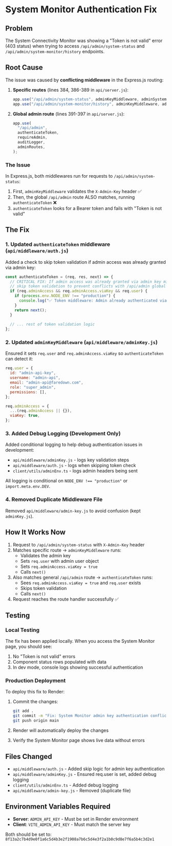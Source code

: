 # System Monitor Authentication Fix

## Problem

The System Connectivity Monitor was showing a "Token is not valid" error (403 status) when trying to access `/api/admin/system-status` and `/api/admin/system-monitor/history` endpoints.

## Root Cause

The issue was caused by **conflicting middleware** in the Express.js routing:

1. **Specific routes** (lines 384, 386-389 in `api/server.js`):
   ```javascript
   app.use("/api/admin/system-status", adminKeyMiddleware, adminSystemStatusRoutes);
   app.use("/api/admin/system-monitor/history", adminKeyMiddleware, adminSystemMonitorHistoryRoutes);
   ```

2. **Global admin route** (lines 391-397 in `api/server.js`):
   ```javascript
   app.use(
     "/api/admin",
     authenticateToken,
     requireAdmin,
     auditLogger,
     adminRoutes,
   );
   ```

### The Issue

In Express.js, both middlewares run for requests to `/api/admin/system-status`:

1. First, `adminKeyMiddleware` validates the `X-Admin-Key` header ✅
2. Then, the global `/api/admin` route ALSO matches, running `authenticateToken` ❌
3. `authenticateToken` looks for a Bearer token and fails with "Token is not valid"

## The Fix

### 1. Updated `authenticateToken` middleware (`api/middleware/auth.js`)

Added a check to skip token validation if admin access was already granted via admin key:

```javascript
const authenticateToken = (req, res, next) => {
  // CRITICAL FIX: If admin access was already granted via admin key middleware,
  // skip token validation to prevent conflicts with /api/admin global middleware
  if (req.adminAccess && req.adminAccess.viaKey && req.user) {
    if (process.env.NODE_ENV !== "production") {
      console.log("✅ Token middleware: Admin already authenticated via key, skipping token check");
    }
    return next();
  }
  
  // ... rest of token validation logic
};
```

### 2. Updated `adminKeyMiddleware` (`api/middleware/adminKey.js`)

Ensured it sets `req.user` and `req.adminAccess.viaKey` so `authenticateToken` can detect it:

```javascript
req.user = {
  id: "admin-api-key",
  username: "admin-api",
  email: "admin-api@faredown.com",
  role: "super_admin",
  permissions: [],
};

req.adminAccess = {
  ...(req.adminAccess || {}),
  viaKey: true,
};
```

### 3. Added Debug Logging (Development Only)

Added conditional logging to help debug authentication issues in development:
- `api/middleware/adminKey.js` - logs key validation steps
- `api/middleware/auth.js` - logs when skipping token check
- `client/utils/adminEnv.ts` - logs admin headers being sent

All logging is conditional on `NODE_ENV !== "production"` or `import.meta.env.DEV`.

### 4. Removed Duplicate Middleware File

Removed `api/middleware/admin-key.js` to avoid confusion (kept `adminKey.js`).

## How It Works Now

1. Request to `/api/admin/system-status` with `X-Admin-Key` header
2. Matches specific route → `adminKeyMiddleware` runs:
   - Validates the admin key
   - Sets `req.user` with admin user object
   - Sets `req.adminAccess.viaKey = true`
   - Calls `next()`
3. Also matches general `/api/admin` route → `authenticateToken` runs:
   - Sees `req.adminAccess.viaKey = true` and `req.user` exists
   - Skips token validation
   - Calls `next()`
4. Request reaches the route handler successfully ✅

## Testing

### Local Testing

The fix has been applied locally. When you access the System Monitor page, you should see:

1. No "Token is not valid" errors
2. Component status rows populated with data
3. In dev mode, console logs showing successful authentication

### Production Deployment

To deploy this fix to Render:

1. Commit the changes:
   ```bash
   git add .
   git commit -m "Fix: System Monitor admin key authentication conflict"
   git push origin main
   ```

2. Render will automatically deploy the changes

3. Verify the System Monitor page shows live data without errors

## Files Changed

- `api/middleware/auth.js` - Added skip logic for admin key authentication
- `api/middleware/adminKey.js` - Ensured req.user is set, added debug logging
- `client/utils/adminEnv.ts` - Added debug logging
- `api/middleware/admin-key.js` - Removed (duplicate file)

## Environment Variables Required

- **Server**: `ADMIN_API_KEY` - Must be set in Render environment
- **Client**: `VITE_ADMIN_API_KEY` - Must match the server key

Both should be set to: `8f13a2c7b4d9e0f1a6c5d4b3e2f1908a7b6c5d4e3f2a1b0c9d8e7f6a5b4c3d2e1`
